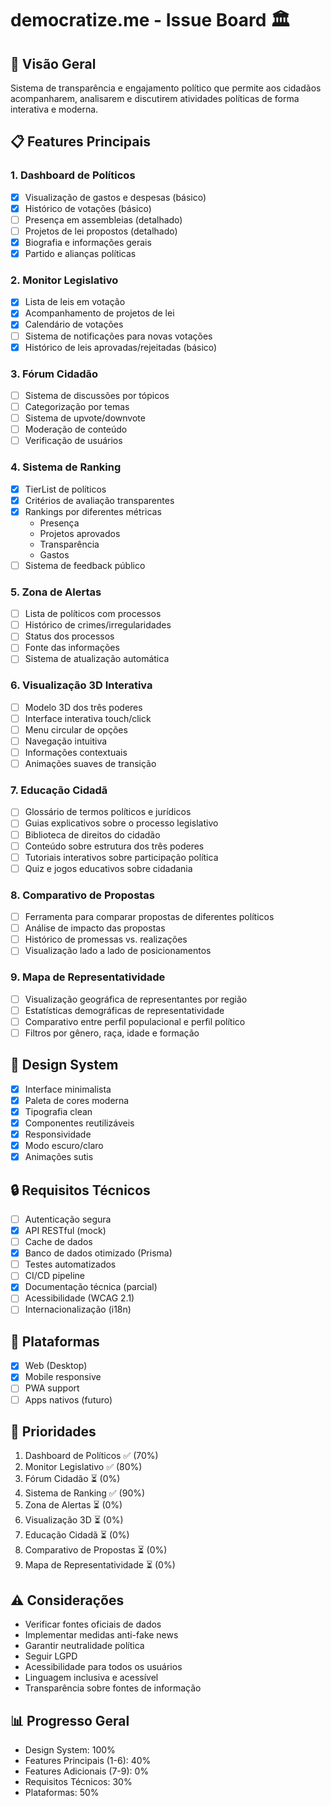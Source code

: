 # democratize.me - Issue Board 🏛️

## 🎯 Visão Geral
Sistema de transparência e engajamento político que permite aos cidadãos acompanharem, analisarem e discutirem atividades políticas de forma interativa e moderna.

## 📋 Features Principais

### 1. Dashboard de Políticos
- [x] Visualização de gastos e despesas (básico)
- [x] Histórico de votações (básico)
- [ ] Presença em assembleias (detalhado)
- [ ] Projetos de lei propostos (detalhado)
- [x] Biografia e informações gerais
- [x] Partido e alianças políticas

### 2. Monitor Legislativo
- [x] Lista de leis em votação
- [x] Acompanhamento de projetos de lei
- [x] Calendário de votações
- [ ] Sistema de notificações para novas votações
- [x] Histórico de leis aprovadas/rejeitadas (básico)

### 3. Fórum Cidadão
- [ ] Sistema de discussões por tópicos
- [ ] Categorização por temas
- [ ] Sistema de upvote/downvote
- [ ] Moderação de conteúdo
- [ ] Verificação de usuários

### 4. Sistema de Ranking
- [x] TierList de políticos
- [x] Critérios de avaliação transparentes
- [x] Rankings por diferentes métricas
  - Presença
  - Projetos aprovados
  - Transparência
  - Gastos
- [ ] Sistema de feedback público

### 5. Zona de Alertas
- [ ] Lista de políticos com processos
- [ ] Histórico de crimes/irregularidades
- [ ] Status dos processos
- [ ] Fonte das informações
- [ ] Sistema de atualização automática

### 6. Visualização 3D Interativa
- [ ] Modelo 3D dos três poderes
- [ ] Interface interativa touch/click
- [ ] Menu circular de opções
- [ ] Navegação intuitiva
- [ ] Informações contextuais
- [ ] Animações suaves de transição

### 7. Educação Cidadã
- [ ] Glossário de termos políticos e jurídicos
- [ ] Guias explicativos sobre o processo legislativo
- [ ] Biblioteca de direitos do cidadão
- [ ] Conteúdo sobre estrutura dos três poderes
- [ ] Tutoriais interativos sobre participação política
- [ ] Quiz e jogos educativos sobre cidadania

### 8. Comparativo de Propostas
- [ ] Ferramenta para comparar propostas de diferentes políticos
- [ ] Análise de impacto das propostas
- [ ] Histórico de promessas vs. realizações
- [ ] Visualização lado a lado de posicionamentos

### 9. Mapa de Representatividade
- [ ] Visualização geográfica de representantes por região
- [ ] Estatísticas demográficas de representatividade
- [ ] Comparativo entre perfil populacional e perfil político
- [ ] Filtros por gênero, raça, idade e formação

## 🎨 Design System
- [x] Interface minimalista
- [x] Paleta de cores moderna
- [x] Tipografia clean
- [x] Componentes reutilizáveis
- [x] Responsividade
- [x] Modo escuro/claro
- [x] Animações sutis

## 🔒 Requisitos Técnicos
- [ ] Autenticação segura
- [x] API RESTful (mock)
- [ ] Cache de dados
- [x] Banco de dados otimizado (Prisma)
- [ ] Testes automatizados
- [ ] CI/CD pipeline
- [x] Documentação técnica (parcial)
- [ ] Acessibilidade (WCAG 2.1)
- [ ] Internacionalização (i18n)

## 📱 Plataformas
- [x] Web (Desktop)
- [x] Mobile responsive
- [ ] PWA support
- [ ] Apps nativos (futuro)

## 🚀 Prioridades
1. Dashboard de Políticos ✅ (70%)
2. Monitor Legislativo ✅ (80%)
3. Fórum Cidadão ⏳ (0%)
4. Sistema de Ranking ✅ (90%)
5. Zona de Alertas ⏳ (0%)
6. Visualização 3D ⏳ (0%)
7. Educação Cidadã ⏳ (0%)
8. Comparativo de Propostas ⏳ (0%)
9. Mapa de Representatividade ⏳ (0%)

## ⚠️ Considerações
- Verificar fontes oficiais de dados
- Implementar medidas anti-fake news
- Garantir neutralidade política
- Seguir LGPD
- Acessibilidade para todos os usuários
- Linguagem inclusiva e acessível
- Transparência sobre fontes de informação

## 📊 Progresso Geral
- Design System: 100%
- Features Principais (1-6): 40%
- Features Adicionais (7-9): 0%
- Requisitos Técnicos: 30%
- Plataformas: 50%
